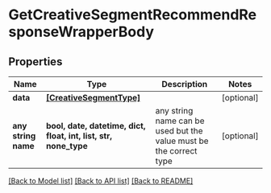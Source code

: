 # GetCreativeSegmentRecommendResponseWrapperBody


## Properties
Name | Type | Description | Notes
------------ | ------------- | ------------- | -------------
**data** | [**[CreativeSegmentType]**](CreativeSegmentType.md) |  | [optional] 
**any string name** | **bool, date, datetime, dict, float, int, list, str, none_type** | any string name can be used but the value must be the correct type | [optional]

[[Back to Model list]](../README.md#documentation-for-models) [[Back to API list]](../README.md#documentation-for-api-endpoints) [[Back to README]](../README.md)


